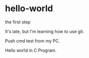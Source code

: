 # hello-world
the first step

It's late, but I'm learning how to use git.

Push cmd test from my PC.

Hello world in C Program.
